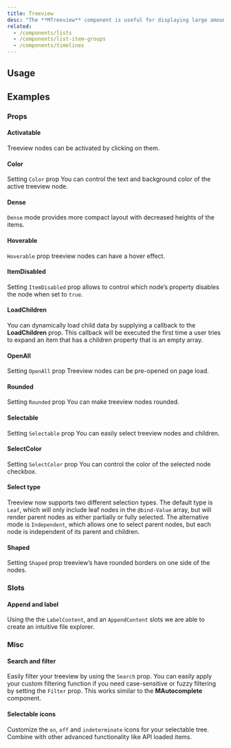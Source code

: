 ```yaml
---
title: Treeview
desc: "The **MTreeview** component is useful for displaying large amounts of nested data."
related:
  - /components/lists
  - /components/list-item-groups
  - /components/timelines
---
```


## Usage


## Examples

### Props

#### Activatable

Treeview nodes can be activated by clicking on them.

<masa-example file="Examples.components.treeview.Activatable"></masa-example>

#### Color

Setting `Color` prop You can control the text and background color of the active treeview node.

<masa-example file="Examples.components.treeview.Color"></masa-example>

#### Dense

`Dense` mode provides more compact layout with decreased heights of the items.

<masa-example file="Examples.components.treeview.Dense"></masa-example>

#### Hoverable

`Hoverable` prop treeview nodes can have a hover effect.

<masa-example file="Examples.components.treeview.Hoverable"></masa-example>

#### ItemDisabled

Setting `ItemDisabled` prop allows to control which node’s property disables the node when set to `true`.

<masa-example file="Examples.components.treeview.ItemDisabled"></masa-example>

#### LoadChildren

You can dynamically load child data by supplying a callback to the **LoadChildren** prop. This callback will be executed the first time a user tries to expand an item that has a children property that is an empty array.

<masa-example file="Examples.components.treeview.LoadChildren"></masa-example>

#### OpenAll

Setting `OpenAll` prop Treeview nodes can be pre-opened on page load.

<masa-example file="Examples.components.treeview.OpenAll"></masa-example>

#### Rounded

Setting `Rounded` prop You can make treeview nodes rounded.

<masa-example file="Examples.components.treeview.Rounded"></masa-example>

#### Selectable

Setting `Selectable` prop You can easily select treeview nodes and children.

<masa-example file="Examples.components.treeview.Selectable"></masa-example>

#### SelectColor

Setting `SelectColor` prop You can control the color of the selected node checkbox.

<masa-example file="Examples.components.treeview.SelectColor"></masa-example>

#### Select type

Treeview now supports two different selection types. The default type is `Leaf`, which will only include leaf nodes in
the `@bind-Value` array, but will render parent nodes as either partially or fully selected. The alternative mode is
`Independent`, which allows one to select parent nodes, but each node is independent of its parent and children.

<masa-example file="Examples.components.treeview.SelectType"></masa-example>

#### Shaped

Setting `Shaped` prop treeview’s have rounded borders on one side of the nodes.

<masa-example file="Examples.components.treeview.Shaped"></masa-example>

### Slots

#### Append and label

Using the the `LabelContent`, and an `AppendContent` slots we are able to create an intuitive file explorer.

<masa-example file="Examples.components.treeview.AppendAndLabel"></masa-example>

### Misc

#### Search and filter

Easily filter your treeview by using the `Search` prop. You can easily apply your custom filtering function if you
need case-sensitive or fuzzy filtering by setting the `Filter` prop. This works similar to the **MAutocomplete**
component.

<masa-example file="Examples.components.treeview.SearchAndFilter"></masa-example>

#### Selectable icons

Customize the `on`, `off` and `indeterminate` icons for your selectable tree. Combine with other advanced
functionality like API loaded items.

<masa-example file="Examples.components.treeview.SelectableIcons"></masa-example>